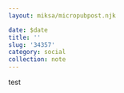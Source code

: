 ```yaml
---
layout: miksa/micropubpost.njk

date: $date
title: ''
slug: '34357'
category: social
collection: note
---
```

test
